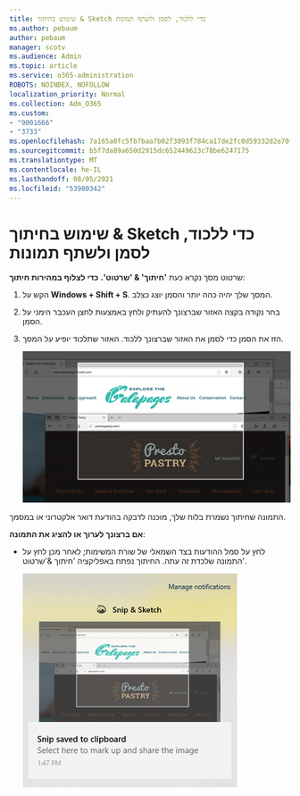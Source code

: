 ```yaml
---
title: שימוש בחיתוך & Sketch כדי ללכוד, לסמן ולשתף תמונות
ms.author: pebaum
author: pebaum
manager: scotv
ms.audience: Admin
ms.topic: article
ms.service: o365-administration
ROBOTS: NOINDEX, NOFOLLOW
localization_priority: Normal
ms.collection: Adm_O365
ms.custom:
- "9001666"
- "3733"
ms.openlocfilehash: 7a165a0fc5fb7baa7b02f3093f784ca17de2fc0d59332d2e70fb0f507bfeb221
ms.sourcegitcommit: b5f7da89a650d2915dc652449623c78be6247175
ms.translationtype: MT
ms.contentlocale: he-IL
ms.lasthandoff: 08/05/2021
ms.locfileid: "53980342"
---
```

# <a name="use-snip--sketch-to-capture-mark-up-and-share-images"></a>שימוש בחיתוך & Sketch כדי ללכוד, לסמן ולשתף תמונות

שרטוט מסך נקרא כעת **'חיתוך' & 'שרטוט'.** **כדי לצלוף במהירות חיתוך**:

1. הקש על **Windows + Shift + S**. המסך שלך יהיה כהה יותר והסמן יוצג כצלב. 

2. בחר נקודה בקצה האזור שברצונך להעתיק ולחץ באמצעות לחצן העכבר הימני על הסמן. 

3. הזז את הסמן כדי לסמן את האזור שברצונך ללכוד. האזור שתלכוד יופיע על המסך.

   ![תמונה של בחירה מסומנת](media/snipone.png)

התמונה שחיתוך נשמרת בלוח שלך, מוכנה לדבקה בהודעת דואר אלקטרוני או במסמך. 

**אם ברצונך לערוך או להציג את התמונה**: 

- לחץ על סמל ההודעות בצד השמאלי של שורת המשימות; לאחר מכן לחץ על התמונה שלכדת זה עתה. החיתוך נפתח באפליקציה 'חיתוך &'שרטוט'.

   ![תמונה של תמונה מוצגת באפליקציית החיתוך](media/sniptwo.png)
